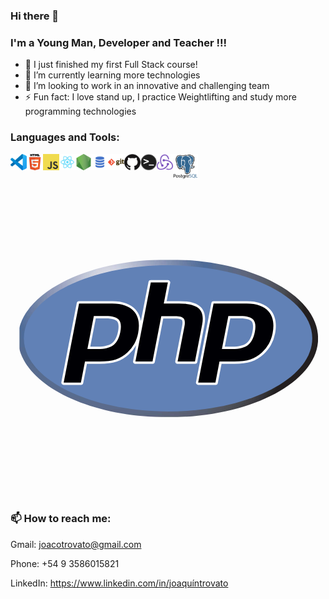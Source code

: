 ### Hi there 👋

### I'm a Young Man, Developer and Teacher !!!

- 🔭 I just finished my first Full Stack course!
- 🌱 I’m currently learning more technologies
- 👯 I’m looking to work in an innovative and challenging team
- ⚡ Fun fact: I love stand up, I practice Weightlifting and study more programming technologies

### Languages and Tools:
[<img align="left" alt="Visual Studio Code" width="26px" src="https://raw.githubusercontent.com/github/explore/80688e429a7d4ef2fca1e82350fe8e3517d3494d/topics/visual-studio-code/visual-studio-code.png" />][webdevplaylist]
[<img align="left" alt="HTML5" width="26px" src="https://raw.githubusercontent.com/github/explore/80688e429a7d4ef2fca1e82350fe8e3517d3494d/topics/html/html.png" />][webdevplaylist]
[<img align="left" alt="JavaScript" width="26px" src="https://raw.githubusercontent.com/github/explore/80688e429a7d4ef2fca1e82350fe8e3517d3494d/topics/javascript/javascript.png" />][webdevplaylist]
[<img align="left" alt="React" width="26px" src="https://raw.githubusercontent.com/github/explore/80688e429a7d4ef2fca1e82350fe8e3517d3494d/topics/react/react.png" />][webdevplaylist]
[<img align="left" alt="Node.js" width="26px" src="https://raw.githubusercontent.com/github/explore/80688e429a7d4ef2fca1e82350fe8e3517d3494d/topics/nodejs/nodejs.png" />][webdevplaylist]
[<img align="left" alt="SQL" width="26px" src="https://raw.githubusercontent.com/github/explore/80688e429a7d4ef2fca1e82350fe8e3517d3494d/topics/sql/sql.png" />][webdevplaylist]
[<img align="left" alt="Git" width="26px" src="https://raw.githubusercontent.com/github/explore/80688e429a7d4ef2fca1e82350fe8e3517d3494d/topics/git/git.png" />][webdevplaylist]
[<img align="left" alt="GitHub" width="26px" src="https://raw.githubusercontent.com/github/explore/78df643247d429f6cc873026c0622819ad797942/topics/github/github.png" />][webdevplaylist]
[<img align="left" alt="Terminal" width="26px" src="https://raw.githubusercontent.com/github/explore/80688e429a7d4ef2fca1e82350fe8e3517d3494d/topics/terminal/terminal.png" />][webdevplaylist] <img src="https://raw.githubusercontent.com/devicons/devicon/master/icons/postgresql/postgresql-original-wordmark.svg" alt="postgresql" width="40" height="40"/> </a> 
<img src="https://raw.githubusercontent.com/devicons/devicon/master/icons/redux/redux-original.svg" align="left" alt="redux" width="26" height="26"/>
<svg xmlns="http://www.w3.org/2000/svg" xmlns:xlink="http://www.w3.org/1999/xlink" viewBox="0 0 128 128"><defs><path id="php-original-a" d="M64.026 96.076c33.676 0 60.976-14.361 60.976-32.076s-27.3-32.075-60.976-32.075S3.051 46.285 3.051 64s27.3 32.076 60.975 32.076"/></defs><defs><path id="php-original-c" d="M2.998 31.924h122.004v64.1H2.998z"/></defs><clipPath id="php-original-b"><use xlink:href="#php-original-a" overflow="visible"/></clipPath><clipPath id="php-original-d" clip-path="url(#php-original-b)"><use xlink:href="#php-original-c" overflow="visible"/></clipPath><g clip-path="url(#php-original-d)"><defs><path id="php-original-e" d="M2.998 31.924h122.004v64.1H2.998z"/></defs><clipPath id="php-original-f"><use xlink:href="#php-original-e" overflow="visible"/></clipPath><g clip-path="url(#php-original-f)"><image overflow="visible" width="1160" height="609" xlink:href="data:image/jpeg;base64,/9j/4AAQSkZJRgABAgECqAKoAAD/7AARRHVja3kAAQAEAAAAHgAA/+4AIUFkb2JlAGTAAAAAAQMA EAMCAwYAABe6AAAnEwAALd7/2wCEABALCwsMCxAMDBAXDw0PFxsUEBAUGx8XFxcXFx8eFxoaGhoX Hh4jJSclIx4vLzMzLy9AQEBAQEBAQEBAQEBAQEABEQ8PERMRFRISFRQRFBEUGhQWFhQaJhoaHBoa JjAjHh4eHiMwKy4nJycuKzU1MDA1NUBAP0BAQEBAQEBAQEBAQP/CABEIAmYEkwMBIgACEQEDEQH/ xAClAAEBAQADAQEAAAAAAAAAAAAAAQIEBgcFAwEBAQEBAAAAAAAAAAAAAAAAAAEDAhABAQEAAQAJ BQEBAQADAAAAAAERECBgAzM0BRUmBzBAUCUWBgInEhMEEQAAAwUIAgICAgMBAAAAAAAAAQIQkaFD NHCx0XKyA3MEQkQRohITITFBYXEVEgABBQEBAAIDAQAAAAAAAAAAYAExQUKBQzACQJAygv/aAAwD AQACEQMRAAAA775/6B5h1PoOA6nPcCnPcAc9wKc68BXPcCnOcEnOcEc9wRznBVznBHOcEc68Ac9w RznBHOcEc5wRznBWc5wRznBHOcEc5wRznBHOcEc5wRznBLznBRznBHOcEc5wYc5wRznBHOcEc5wU c6cEc5wRznBLznAHOcFHOcAc+cEc5wBznBkc+cEvOcAc5wBznAkc9wIc9wIc+cCHPfPh9CfPkv0J 8+H0J8/J9HPz4fQz8/MfRz87K/SfLh9V8ofVfKH1Xyh9V8ofVfKH1Xyh9V8ofVfKH1Xyh9V8ofVf KH1Xyh9V8ofV7n5v387iEx5j6d5j1FOoFKAqSgFFAAAWFEoAABQAAAAAAAAAAAAAQABFEWAKEJRF gBFRARYqURZEWCUSVElLJRlZEmoZmoZmoZmpLmahiahjP6ZPzz+mY/PP6ZXIAAAAAAAAAAAAHf8A oHfzuITHmXpvmXUF7gIUBQoAALZKAAAUAACCkURVSgAAAABFEVEUQAKAAAEJRFEChCUQCURZCUsB FkJRJRJqRJSyUZWRJqGZqGZqGZqS5zuGM7hjO4flN5jGd5WAAAAAAAAAAAAd/wCgd/O4hMeZ+meZ 9wXrmUoUlAAWyUAAoAAEKJSgAAAAAAAAAAAAAAIoiyAUAAIAiiBQiLACKiSiLFSokogJNSJNRZKM rIk1DM1DM1DM1JcTUMTeTGf0yfnneYxNZUAAAAAAAAAAB3/oHfzuITHmfpnmncDvkUACikACgABU lKAAABAoAAAAAAAAAAAAJQAAIqIAFACEoiwCVKIBKiAixUqJKICLIkpZKMrIk1DM1DOd5MzUlzne TOd5MZ/TBjO8y4WAAAAAAAAAADv/AEDv53EJjzT0vzTvlTuAC2SgAFACoFAABYAAAAFCIBUFQVBU FgLBQohRAAAASgARRBAKAERRAoRFglEWRFipRJUQEmpElLJYSakZmoZmoZmoZzuS4zvJnO8mMfpm Pzz+mVyAAAAAAAAAB3/oHfzuITHmvpXmvfIdwWwAKAFSUoAALAACWkEqAAAAKBAAAAAlAAWCwKlC WUAAIBQIqIFACEogAliwAiyIsVKJKiAkqJKXKwk1IzNQzNQznUjM1FxNZM4/TJ+ef0xGJrKgAAAA AAAAO/8AQO/ncQmPNfSvNe+VNOQAoApAoALABCkssAAALAAAAAQAAAFAAAAACVYKgpFogAJQEoiy AUIAiwCWLACLIixUqJKJKJKiSxZNQmdSMzUMzUMzUlxNQxneTGf0wYx+mZcLAAAAAAAAB3/oHfzu ITHm3pPm2nId8hQIpQAIFAJZZYAAWAABYAURRFsuWhFEUSaGWhlRFWQAASgAAoRYFEoAASgRZAKA ERYBLFgBBEWKlRJYJRlZLJqElhJqRmWEzqGZqS4zvJnO8n55/TEYzvKwAAAAAAADv/QO/ncQmPNv SfNtOQ05FQKACwAKQQALAAQKKJali0iiLSKIoiiKIoiiTQyok0MqMtQiywAJQAUIqUCUAJQIqIFA CIsAliwSiCIsWLIiwiwk1JZLCTUjM1DM1DE1Jc53kzneTGP0yfnneZcLAAAAAAAB3/oHfzuITHm3 pPm2nIunAUAFgCFgAWAAgtSrLFpFBRLSxRLRFEURpGWhlqEVUUZahFGWoSaiSaGZoZVZABKAEoFE oAQCpRBKAERYBLFglRJRAsWRASVEliyahM6kZmoZmskzqS4moYzvJjH6YjGd5WAAAAAAAd/6B387 iEx5t6T5vpyGvAAWCAWABYAFhbLKpKpKqyqRQVEtEURaRRFLFEUkmhlRFGVEmoRVZUZUmVGZqEWW BAKChFQtEBAKlEEoCVECpUQEWQlipUSUSUZWSyahJZEzqGZqGZrJmazLnO8mM7yfnneZcLAAAAAA B3/oHfzuITHm/pHm+vAachYIBYAFgILRUqqSqsqkqxKpKpFqxRLRFEURoZaGWoRRFGWoSaGVGVJl RlVZUZUmZqEmoQWBKAEqwtEBALFkAoQlEEqUQEERYqWRFhFkSUuVhJZGZqGZqGc6kuc6hjO8n55/ TEYzvKwAAAAADv8A0Dv53EJjzf0jzfXgNeBALAAsCwqFVShVWVYlUKUoKJaiLSKI0IoiiKIok0Mt Qk0MqMtSpNQk1DLUTKjKqzNQk1EzNQgsCUBYlWFogIBYsgFCIsAliwSokogWSokokslk1CSyJnUM zUMywzneZc51DGP0wYx+mZcAAAAAAd/6B387iEx5v6R5vrwGvEFgAWBYqyyqKqiirEqhSlBbEWkU FLLRFEWmWhloZaGVEUZUSahJomZoZmoSalZahlSZmoZVWZqJlRlZYEoAS1KoQEoEEAoRABLARZEW KlkRYRZElLlYSWRmahmayZmpLjO8mcbyYzvEYmsqAAAAA7/0Dv53EJjzf0jzfXhDbMALAsVZVBVV VJVhVWVQqFUlVZVJVItIqJaIoiiKIoijLUJNDKqyoyoypMzUJNSsqMzUTKwk1KzNRJKMrLAlAWJa llACVKIJQhKIJUsEogiBZKiSiSyWTUJLImdQzNQxNSXOdQxneTGP0xGM7wsAAAAA7/0Dv53EJjzb 0nzbbgNcwsBFlFVVVVUKhVVVJVhVWVSWgqCgoloi0y0WKIok0MtEyoy1CTUJNQk1Ky1DKjM1Eyoz NSszUJKTM1KzNRMrCCwJQlFAlACWLIBQiLAJYBLISxUsiLCLIksWTUJnUjM1kmdQznUlxNZM4/TB jG8y4WAAAADv/QO/ncQmPNvSfNtsw2zAFsVZVVVUWWFVVUVYlVVUlqFBVJaWWiLSKiLTNoijLQyo k0rKjLUMzRMzUJNQyqszUMqTM1DM1KzNQksSTUrM1EzNQgsCUJahaICUCCAVKiCVLBKJKiBZKiSj KyWSwk1IzLCZ1DOdSXOdZM53k/PO8x+c1lQAAAHf+gd/O4hMebek+bbZhtmFlsstspbKqrCqqqKs KqyqKsFCqpQVBaRaZtEWmWhloZaGVGWoSahJqEmpWWoZmokmoZmpWVGZqJmahmalZmomZqGVlSWJ JZYEoCxLUsoASpZAKERYBLARZEWKlkQElRJYslhJZGZqGc6kuc6hjO8mMfpiMY/TCwAAADv/AEDv 53EJjzb0nzbbMN8lWVVFVVWFVVUVYVVFFWFUVVKgtJaJaJaJaItjLQy0MtDKjLUrLUMtQzNDM1DL UrM1EzNQzNSpKMzUTM1DM1KzNRMzUrM1DM1EyssCUJagolCUCCUBLICWLBLISxUqJLBLCSpcrCZ1 IzNZJnUM51JcTWTGd4MZ3iXIAAAHf+gd/O4hMebek+bbZi75KsqqqrCqUqqsUq0oqwqiqqrCqS0F pLUS0stEWmWhloZaGVGWoZahmaJmalZmhmahmalZmoZmomZqVmahmaiZmoZmpWZqJmalZmomZqEF gSrEtSygBLFkAoRAqVEBBECyVElElkslhJqRmWEzrJM6kuM7yZxvJ+ed5jEsUAAB3/oHfzuITHm3 pPm2+SrrwqjUq2yxbKts1CqqqKsKoqqqwqiqKsS2rKpLRLRGkZtEUZaGWoZalZm4ZmoZahmalmZq GZqGZqVmahmaiZmpWZqGZrKSWVJYZmomZqVmaiZWWBKEtSgShKlEEoQlgEsBFkRYqWRASWRFiyWR M6hmWGZrMuc7yZxvJjG8xjOsqAAA7/0Dv53EJjzb0nzfbNV2zVVtli2VbVFWFVWpYtlLVVVhVFUV qWVRVC2JaJaJaIoiiTQy1DLUMzcMzUrM1DM1DM1EzNSszUMzUrM1lJLDM1KzNQzNRMyypLEmdSsz UTM1kBAVZZQlCAWCAVKiCVLBLISxUshLCLIksWSwk1mJLDMsjOdRcTWTGP0xGMbysAAA7/0Dv53E Jjzf0jzfbO1ds1VbZYtlW1YVVtlLVhVW2WLVFUVqVVFUVYLSWiWpZaI0MtDLUMtQy1KzNEzNQzNQ zNSs53kzNSzM1DM1kmdSszUTM1kmdSszUTM1mpLDM1EzNSszWUgsCUJVJQAlSyAUIgVLIAkqIFks hLCSpZLCSyMywmdZJnWZc51DGN5MY3mXIAAHf+gd/O4hMecej+cbZ2y7Z2rK1KWyrasNSrbNQqls 0qrDUpasNSraoqwrRLbLKpLaRoZtEahloZmhhqGZqGZvNmZqGZqGc7zWZqGZrNmZqGZrJM6lZmom ZZWZqGZrKSWVmaiZms1JYkllgShLUoEoSpYBKERYBLAQRAsESWEWSyWElkTOoZlhmWS5zrJnG8mM bxLkAADv/QO/ncQmPOfRvOds7ZduLZYupVtli1ValLZYupVtmoalLVLZqVVLVhWhVlVRaFWItItM tDM0MzQzNQzNSszUM53KxNRM53kzNSsTUMzWbMzUMyyszWUksMzUrMsSSyszWUksqSxMzWQABZZQ lCUCCUISwCWAiyIFiyICSyWSwk1IzLCZ1kmdZlzneTON4MZ1mXCwAAd/6B387iEx5z6N5ztnau3F ssWzStSxbKt1KWyxdSrbNRbNDUstqlqxao1NSqpasKoWktqxURRJoYm5ZhqGZqGJvNZmoYmpZnOo ZzvNZmsmZqWZzqGZYZms2SWGZrNSWJmalZlhM6iZllSWJBYEqyyhKEAsEAqWQEsAlkJYqWRASWRF iyWRmaySWGZZLnOsmc6yYzrMYligAO/9A7+dxCY869F862ztl24tmotlW2ai2VbZqGpS6lW2ai2a LZZbqUupqGpoallupoVYaUVZS0jQy0MzcMNQzNQxN5szNQxNZrM1kzNZszNZMzWazNRM51KzLDM1 mszUTMsrM1DMsSZ1KzLEksqZ1lILAlCWpZQAlggFSoglSwSyEsVLIiwkshLFksiZ1DMsMyyXOdZM 53k/PO8RiWKAA7/0Dv53EJjzr0XzrbO2a24tli2VbqWLZpbZYus6LZZdWU1ZY1ZVupqLZotmpbZo tWLWhVlaUW2ItMtDM0MTeaxN5M53DGd5szneaznUM51LM51DE1mpnWSZ1myZ1kksrMsSZ1KzLDM1 lJLKmdRMyypLEyssCUJaFCAlSyAUIglSwSyEsVLISwgiSxZLCSyMzWSZ1mXM1kznWTGN4jOdZUAB 3/oHfzuITHnXovnW2d1LrxbKt1KWyxdSrbLGrKt1LF1KXWdRdZ0t1LGrKas1LdZ0XUsas1LapdTU K0GiybkYm5ZiahjO81nOoZzrNmZrJnOpWc6zUzrKZms1mWGZZZmayZms1M6yklhmazUliZms1JYk zrNSWJJZYEoS0KEBKlkAoRAqWQlRJYqWQlglkSWLJYSWRM6yTOsyzOsmc6yYzrMYzrKgAO/9A7+d xCY869F862z1ZdeLZpbZYtlXVlLrOotmltljVlNWWXVlNazqLrOi6zqXWs6i6zo1ZqW6mi6ljWpq VWiTcMTUMZ3izOd5MZ3ms51msyxM51mszWTMssznWamdZJnWbJnWSZ1KzLEzLCZ1mpLEmdZqSxJn UrMsSSywJQloUICVLIBQiBUsgIksVLISwSyJLFksJLIksM51Jc51kznWTGd4jGdZUAB3/oHfzuIT Hnfonne2dsuvF1nS2yxbKurKXWdRdZ0tssaspqyy6sprWdRdZ0assutZ1F1nRrWdS61nRrWdRrWd S63jZrNkYzrNZzrNmc6yZzrNZzrNZliZzrNTOsmZZZnOskzrNTOs2TOskllZliZlhJZWZYkllZli SWVmWJJZYEoS0KEBKlkAoRAqWQESWKlkJYJZEliyWElkSWGZZGc6yuc6yZxvEYzrKgAO/wDQO/nc QmPOvRfOts9WXXi6zV1ZYtlXVlLrOous1dWWNWU1ZZdWU1rNjWs6LrOpdazTWs6jWs2XesaNazY/ S40u7mxqSFzcjFzZJckzc1M6zWZcpM6zWZYZlzZM6zUzrJM6zZM6ySXNSWJmWEzrNSWJM6zUliTO s1JYkllgShLQoQEqWQChECpZARJYqWQlglkSWLJYSWRJcklzLM6yZzrJjOsxjOsqAA7/ANA7+dxC Y869F862z1c614tlW6zotljVzpbZY1ZV1c6i6zous6i6zpdXOo1c6NazZdazo1c6jWsal1rGjdzY 3rFN3FXTIuURlBm5qRCZubGbDMuamdZqZsSZsrMsMyyzMsJmypnWUksJmypLEmbKksSZsqSxJLLA lCWhQgJUsgFCIFSyBISxUshLBLIksWSwksiZ1kmdZlmdZM51kxnWIznWVAAd/wCgd/O4hMedei+d bZ2y7caudRbKurnUWyrqyxdZ0Wyy6spq51GrnS6udRq50a1jUutY0bubGtY0bubLrWKbuKbZsVBZ IWSUiDNzUiJJc1IhM2WTNhM2VM2EzZZM6ySWVmWJM6zUlhM2JJZUzYkllSWJIWBKEtChASpZAKEQ SpYJZCWKlkJYQRJYslhJZEzYTOsyzNhnOsmMbxGc6yoADv8A0Dv53EJjzr0XzrbO2Xbi2WNWVbZY 1c6W6zY1c6NXNXWs2NXOjVzqXVzo1c6jVzTdzZd3NN3NjWsU3cpds01cU0zDUgskLJKREkQZuaZu RmyyZsJmypmxJEqS5GbKkRJLKmbCSxJnWaksSSypmxILAlCVSUAJYIBUsgJUsEshLFSyECSyEsWS yJnWSSwzLJc51kmNZM41mMSxQAHf+gd/O4hMec+jec7Z3Wbtxq51Fsq6ubGrKurmmrLGrnS3WbGr nRq5sbuautZsa1jRq5q7ubG7im7ixu4ptku2UaZGpJWpIiIWSCJTKDNlkiEiVJcjNlkiElhM2WSX JJZUlyjNlSWEiJJZZJYQWBKssoShALBASpYBLAJZCWKlkQElkILJZEzYSXJJZLnOsmc6yYzrEZli gAO/9A7+dxCY859G842z1ZduLZYus1dWWLrNXVzTVljVzpbZY1c01rNNXOpdXNN3Go1c01rFl3cU 3cU2zY0g0yNMjUgsgskqyQuUESxEJEpmwkRJLmmbCS5pmxJLkZsqSxJEqSxJLKkuUZsAAFiWiUJQ IJQhLAJYBCIFgiAkslksESJLCZ1kmdZlzLkmNZMZ1mXAAAHf+gd/O4hJ8Q65U6igoqgBQUFEUCiq CgoKQoAUFABQAAAIAEAgAQEFQEBAQIgICFICABAkBBSAAEAoCkQAAKAEQAAEAEQALAQEBBEgIEgQ AAD64fTB/9oACAECAAEFAP8AljGRkZGRkZGRkZGRkZGRkZGRkZGRkZGRkZGRkZGRkZGRkZGRkZGR kZGMYxjPu/8AnqV/z1K/46lf8dSv+OpX/HUr/jqV2fUrs+pXZ9Suz6ldl1K7LqV2XUrsupXZdSux 6ldj1K7HqV2PUrsepXY9Sux6ldj1K7HqV2PUrsepXY9Sux6ldj1K7HqV2PUrsepXY9Sux6ldj1K7 HqV/z1K//9oACAEDAAEFAL9HWta1rWta1rWta1rWta1rW/iL1KvUq9Sr1KvUr/rqV/11K/66lf8A XUr/AK6lf9dSv++pX/fUr/vqV/31K/76ldp1K7TqV2nUrtOpXadSu06ldp1K7TqV2nUrtOpXadSu 06ldp1K7TqV2nUrtOpXadSu06ldp1K7TqV2nUr/rqV//2gAIAQEAAQUA7S2dn675u9d83eu+bvXf N3rvm713zd655u9d83euebvXPN3rnm71zzd655u9c82euebPXPNnrnmz1zzZ655s9c82et+bPXPN nrnmz1zzZ635s9b82et+bPW/Nnrfmz1vzZ635s9b82et+bPW/Nnrfmz1vzZ635s9b82et+bPW/Nn rfmz1vzZ635s9b82et+bPW/Nnrfmz1vzZ635s9b82et+bPW/Nnrfmz1vzZ635s9b82et+bPW/Nnr fmz1vzZ635s9b82et+bPXPNnrnmz1zzZ635s9c82euebPXPNnrnmz1zzZ655s9c82euebvXPN3rn m71zzd655u9d83euebvXfN3rvm713zd675u9d83eu+bvXfOHr3nD17zh695w9e84evecPXvOXr/n L1/zl6/5y9f85f0HnT+g86f0HnT+g86f0Pnb+h87f0Xnb+i88f0Xnj+j88f0fnq/6Tz1f9J58v8A pfPn9N5+v+n8/X/T/wCgf1H+gf1H+gf1H+gf1H+gf1H+gf1H+gf1H+gf1H+gf1H+gf1H+gf1H+gf 1H+gf1H+gf1H+gf1H+gf1H+gf1H+gf1H+gf1H+gf1H+gf1H+gf1H+gf1H+gf1H+gf1H+gf1H+gf1 H+gf1H+gf1H+gf4bzH/93mH/AOR2vddZs6FixeLFixYsWfe/HHgna911ns6FixZxYsWKs+9+OPBO 17rrRZ0KsWcWLFixZ958ceCdr3XWm81VWKsWLFiz7v448E7XuutVnNVVirFixYs+6+OPBO17rrXY vFWKqxYsVYs+5+OPBO17rrZV4sWKqxYsVZ9z8ceCdr3XW2rxVi8WLFixZ9x8ceCdr3XW68VVVVix YsWfb/HHgna911svFXiqqqsWKs+3+OPBO17rrfV4qqqxYsVZ9t8ceCdr3XXCrxVVVixViz7X448E 7XuuuFXiqqqsWKs+1+OPBO17rrfeKvFVVWLFirPtPjjwTte665VeKqqsWKsX7P448E7XuvxOMYxn UWrxVVVWLFWfZ/HHgna91+CzjGMYxjGMYxnGM4z87eKvFVVWLFWL9l8ceCdr3X32cYxnGMYxnSxj GM4xjOM/OVeKqqsWKs+y+OPBO17v73GMYzpYxjGMYxnSxjGc5+XvFXiqqqsVYv2Pxx4J2vd/d4xn RzoYxjGMYxjGdDOjnGfmLxV4qqqxYqz7H448E7Xu/uM4zoZzjGfYYxnOdDPzNXiqqqsVV+w+OPBO 17v7bPoYzoYxn1MYzoYz85eKvFVVVYqz7D448E7Xu/u8ZzjOc5xjGMYxjGM5znGc4z83VVVVVWKq /X+OPBO17v7nOlnGMYz62MYzjOM6GfmLxV4qqqrFWfX+OPBO17v7fOc6GM6OM+pjOjjOhnOfmaqq qqqqv1vjjwTte7+1zp50MZzjGMYxjGMYxjGc4zoZ0M/MXirxVVVVV+t8ceCdr3f3OM5znGMYxjGM 6WMYxjGMZ0s6WflLxVVVVVVV+t8ceCdr3f3Gc5zjGMZzjGM6OMYxnOMYxnOc5+ZvFXiqqqqr9X44 8E7Xu/ts5zjGM6GM6GMYxjGMYxnQxnOMYzjOc/LXmrxVVVVV+r8ceCdr3f2udHOhjOcYxjGMYxjG MYxjGM5xnOM/OXiqqqqqqr9T448E7Xu/s8+jnOMYxjPrYxjGM5z6Ofl6vFVVVVX6nxx4J2vd/ZZ9 DOcYxnRxjGMYxjGMYzo4xjOc+hn5Oqqqqqqqqr9T448E7Xu/u84zo4xjGMYxjGMYxjGMZ0c4z89e KvFVVVVX6fxx4J2vd/d50MYxjGMYxjGMYxjGMYxjGM6GM5z8zV4q8VVVVVfp/HHgna9391nOMZxj GcYxjGMYxjGMZxjGcYxnOfnavFVVVVVV+n8ceCdr3f3GdDGcYznGMYxjGMYxjGMYxnOcYzoZ+cvF Xiqqqqr9L448E7Xu/qz6uM6OMYxjOMYxjGMYxjGMYxnRxnOfSv5CrxV4qqqqq/S+OPBO17v6k+rn RxjGMYxjGMYxjGMYxjOMYxnSz6t/H1VVVVVVVVfpfHHgna939xnRxjOMYxjGMYxjGMYxjOMYzjGd LPzt4qqqqqqv0vjjwTte76c+wzo4znGMYxjGMYxjGMYxjGMYznGdHPsL+Lq8VeKqqqqv0fjjwTte 75nTn1JOjjOM4xjGMYxjGMYxjGMYxjGMYzjGdGz6l6dX8NVVV4qqqqq/R+OPBO17vpT6k5n0M4xn OMYxjGMYxjGMYxnGMZxnOdGz69/GXiqqqqqq/R+OPBO17ridOczozmdPOMZzjGMYxjGMYxjGMYxj GcYxn0bPp3i9G/h6vFVVVVVV+j8ceCdr3XRnM4nRnQnTk4xnGMYxjGMYxjGMYxjGMYxjOcZ9G9C9 O838VV4q8VVVVX6Pxx4J2vdp0ZxOZxOjOjOJOMZxnGM4xnGMYxjGMYxjGMYxnGcZ9K9G8Xm8XoVf w1XirxVVVVV+h8ceCdr3fQnM5nQicROhOJ0cYzjGcYxjGMYxjGMYxjGMYs4s6N4vQvNXo3i838TV VVVVVVVV+h8ceCdr3adCcTmcTozoToToSJOM4xjGMYxjGMYxjGMYzjOLFnNnRvQvRvF5vF6F/D1e Kqqqqqr9D448E7Xu5zOZxETmJxOhE4iJxIkSc4xjGMYxjGMYxjGMYxjOhZxeLxeKvNXir0KvRvNX 8LV4qqqqqqv0PjjwTte75nM5nE6M6E4iJxESc4xjGMYxjGMYxjGMYxjGM6F4vF4vF6F6N4vN5v4m rxV4qqqqv0PjjwTte7nQnE5nMTiJzETicTiToSM4xjGMYxjGMYxjGMYzjFnQs4qrxVXmrxV5vN4v Qv4arxV4qqqqv0PjjwTte74nM4icTiczmJxETiJxOInGJGMYxjGMYxjGMYxixZxYs4vFXiqvFXm8 Veaq8Xm8VfwtVVXiqqqqr0/jjwTte7ROZzEROYicRE4nERE4icSJEnGMYxjGMYxjGMZxixZxV4qq vF4qrxVXiqqrzeavFX8JVVV4qqqqq9P448E7Xu+IiJzOYnE4iJxEREROIiIk6GJGMYxjGMYxixjO KsXirzV4qrxVXi8VebzVVeb+Gq8VVVVVVXp/HHgna93zOYicxOInERERERERERE5kScYxjGMYxjG cWLOaqqqqqqqqqrxV4q81V5vQq/havFVVVVVV6fxx4J2vd9CcRETicRE4iIiIiJxEREREScYxjGM YxjGMZxYqqqqqqqqqqqqqqvF4qqvTq/havFVVVVVV6fxx4J2vdxOZzERE4iIiIiIiIiIiIiIk4kS JGMYxjGMYsWc2Kqqqqqqqqqqqqq8VVVebzVVfwtXiqqqqqq9P448E7Xu4nM5iIicRERERERERERE REREiRIxjGMYxjFixVVVVVVVVVVVXiqqrxVVV5vNXir+Eq8VVVVVVXp/HHgnad3E5nM5icRERERE RERERERERESJxIxjGMWcVViqqqqqqqqqqqqqqrxV5vN5q8Vfwt4q8VVVVXp/HHgnad2iInM5icRO IiIiIiIiIiIiIiIiRIxjGMWLFVVVVVVVVVVVVVVXirxV5vNVV5q/hKvFVVVVVV6fxx4J2ndoiJxE 5icROIiIiIiIiIiIiIiIiREjGMWLFiqqqqqqqqqqqqqqrxV4q81eKqr0L+EvNVVVVVV6fxx4J2nd oiIiJzE4icREREREREREREREREREjFiqqqqqqqqqqqqqqqqrxV4q81VVVXoX8JeavFVVVV6fxx4J 2ndoiIiJzE4iIiIiIiIiIiIiIiIiIiIxVVVVVVVVVVVVVVVVVVVXirxVVV4q81fwlXirxVVVVen8 ceCdp3aIiIicxOIiIiIiIiIiIiIiIiIiIiVq1VVVVVVVVVVVVVVVVVVV4q8VVVVVeav4SrxV4qqq qvT+OPBO07tEROInMTiJxEREREREREREREREREStWrVVVVVVVVVVVVVVVVV4q8Veaqqqr0L+EvNV VVVVV6fxx4J2ndoiJzOYnETiIiIiIiIiIiIiIiIlRK1rVqrVVVVVVVVVVVVVVVXirxV5q8VVXmr+ EvNVVVVVV6fxx4J2ndxOInM5icROIiIiIiIiIiIiIiIiVK1rWtWrVVVVVVVVVVVVVVVXirxV5vNX i81fwlXiqqqqqq9P448E7Tu4nM5nMTiIiIiIiIiIiIiIiIiVLxrWta1rVq1VVVVVVVVVVVVVVVXi rzebzV4q/hKvFXiqqqq9P448E7Xu4nM5iIicRERERERERERERERESpWta1rWta1aqqqqqqqqqqqq qqqrxVVV5vNVVX8JV4qqqqqqvT+OPBO17tOZzEROYiIiIiJxEREREREvMrWta1rWtatbzaqqqqvF VVVVVeKq8VVVebzeKv4WrxVVVVVVen8ceCdr3fM5iInE5icRERERERERETiJeda1rWta1rW8W81V VVVVXiqqrxV5vFVV5vQv4arxVVVVVVen8ceCdr3fETmInMTiIiJxEREROIiIl6ErWta1rWta1rVq 3m1VVeKqqqrxVVV4q81eLxV5q/havFVVVVVV6fxx4J2vd8TmcziInETiIiInETiIiIlS861rWta1 rWta1vNq1VVVVV4qqqqqrxVXi81eL+JqqqqqqqqvT+OPBO17tE5nMRE6ETiJxE4iInE5iVK3jWta 1rWta1rebWreKvFVVVVVV4q9GqvN5q8VfwlVVXiqqqqr0/jjwTte7nTiJzE4nMTiInERE4nMrWta 1rWta1rWta1a1vN4qqvFVeKvN4q81V6dX8LV4q8VVVVVen8ceCdr3c6E4nM5iczmJxETmcTjW8a1 rWta1rWta1rWta3i3i8W81V4q8VV4qrxebxV5v4arxV4qqqqv0PjjwT/AKz/AOPtV7We1ntd7Ye2 Htl7ae2ntt7ce3Ht17ee3nt9+gfoX6F+ifo36N+kfpX6Z+mfp36h+ofqX6p+qfq36x+sfrX61+uf rn65+vfr369+vfr369+vfrn65+ufrX61+sfrH6t+qfqn6l+ofqH6d+mfpn6V+kfo36N+ifoX6F+g e33t57ee3Xtx7ce23tp7ae2Xth7Ye13tZ7We1XtR7Ue03tR7Ue1HtR7Ue1HtR7Ue1HtR7Ue1HtR7 Ue1HtN7Te03tN7Te0ntJ7Se0ntF7Re0XtB7Qe0Hs97Pezns57NezHst7Leynsl7Iex3sZ7Few3sJ 7Af+fv8Az9/5+/8AP3/n7/z9/wCfvJfQ/wD6n//aAAgBAgIGPwD4YIIIIIIIIIIIIIIIIIIIIIII IIIWLop0U6KdFOinRTop0U6KdFOinRTop0U6KdFPxFPxFPxFfbiK+3EU/EU/EU/EU/EU/EU/EU/E U/EU/EU/EU/EU/EU/EU/EU/EU/8AX+T0PQ2bNmzZs2bNGjRo0aNGjRZZZZZo0aNGjRo0bNmzZs2b Nnoeh6Hoeh6GzZs2bNGjRo0WWWWWX8n/2gAIAQMCBj8A/ZcyKZFMimRTIpkUyKZFMimRTIpkUyKZ FMimRTIpkUyKZFMimRTIpkUyKZFMiq6ZMmTJkyZKKKKKKKKKKK+CiiiiiiiiijJkyZMmTJkwYMmT JkyUUUUUUV+D/9oACAEBAQY/AFGX9kRmThV7jyFXuPIVe48hV7jyFUt5CqW8hVLeQqlvIVS3kKpb yFUt5CqW8hVLeQqlvIVS3kKpbyFUt5CqW8hVLeQqlvIVS3kKpbyFUt5CqW8hVLgKpcBVLeQqlvIV S3kKpbyFUt5CqW8hVLeQqlwFUuAqlwFUuAqlwFUuAqlwFUuAqlwFUuAqlwFUuAqlwFUuAqlwFUuA qlwFUuAqlwFUuAqlwFUt5CqW8hVLeQqlvIVS3kKpbyFUt5CqXAVS4CqW8hVLeQqlvIVS3kKpbyFU t5CqW8hVLeQqlvIVS3kKpbyFUt5CqW8hVLeQqlvIVS3kKpbyFUt5CqW8hVLeQq9x5Cq3HkKvceQq 9x5Cr3HkKvceQq9x5Cr3HkKvceWAq9x5YCr3HlgKvceWAq9x5YCr3HlgKvceWArNx5YCs3HlgKzc eWArNx5YCs3HlgKzceWArNx5YCs3HlgK3ceWArdx5YCt3HlgK3ceWArd15YCu3XlgK7deWArt15Y Cu3XlgK7deWArt15YCu3XlgK7deWArt15YCu3XlgK7deWArt15YCu3XlgK7deWArt15YCu3XlgK7 deWArt15YCu3XlgK7deWArt15YCu3XlgK7deWArt15YCu3XlgK7deWArt15YCu3XlgK7deWArt15 YCu3XlgK7deWArt15YDtL7u8rfUjcSSTV/gjSxeU7rEe5yp0sXlO6xHucqdLF5TusR7nKnSxeU7r Ee5yp0sXlO6xHucqdLF5TusR7nKnSxeU7rEe5yp0sXlO6xHucqdLF5TusR7nKnSxeU7rEe5yp0sX lO6xHucqdLF5TusR7nKnSxeU7rEe5yp0sXlO6xHucqdLF5TusR7nKnSxeU7rEe5yp0sXlO6xHucq dLF5TusR7nKnSxeU7rEe5yp0sXlO6xHucqdLF5TusR7nKnSxeU7rEe5yp0sXlO6xHucqdLF5TusR 7nKnSxeU7rEe5yp0sXlO6xHucqdLF5TusR7nKnSxeU7rEe5yp0sXlO6xHucqdLF5TusR7nKnSxeU 7rEe5yp0sXlO6xHucqdLF5TusR7nKnSxeU7rEe5yp0sXlO6xHucqdLF5TusR7nKnSxeU7rEe5yp0 sXlO6xHucqdLF5TusR7nKnSxeU7rEe5yp0sXlO6xHucqdLF5TusR7nKnSxeU7rEe5yp0sXlO6xHu cqdLF5TusR7nKnSxeU7rEe5yp0sXlO6xHucqdLF5TusR7nKnSxeU7rEe5yp0sXlO6xHucqdLF5Tu sR7nKnSxeU7rEe5yp0sXlO6xHucqdLF5TusR7nKnSxeU7rEe5yp0sXlO6xHucqdLF5TusR7nKnSx eU7rEe5yp0sXlO6xHucqdLF5TusR7nKnSxeU7rEe5yp0sXlO6xHucqdLF5TusR7nKnSxeU7rEe5y p0sXlO6xHucqdLF5TusR7nKnSxeU7rEe5yp0sXlO6xHucqdLF5TusR7nKnSxeU7rEe5yp0sXlO6x HucqdLF5TusR7nKnSxeU7rEe5yp0sXlO6xHucqdLF5TusR7nKnSw/wAv6+P5/wCCTESYiTESYiTE SYiTESYiTESoiVESoiVESoiVESoiVESoiVES4iXES4iXES4iXES4iXES4jwiPCI8IjwiPCI8B4Dw HgPAeA8B4jxHiPEeI8R4jwHgPAeA8B4DwHgPCI8IjwiPCIlxEuIlxEuIlxEuIlxEuIlxEqIlREqI lREqIlREqIlREqIlREmIkxEmIkxEmIkxEmIkxEmIkxEiIkREiIkREiIkREiIkREiIkREiIkREiIk REiIkREiIkREiIkREiIkREiIkREiIkREiIkREiIkREiIkREiIkREiI9eI9eI9eI9eI9eI9eI9eI9 eI9eI9aI9aI9b7D1vsPW+w9X7D1fsPV+w9X7D1fsPV+w9X7Dd/8AF/X+v8i/b+r5+Py+P4+fn/TP /9k=" transform="matrix(.106 0 0 -.106 2.825 96.168)"/></g></g><path fill="#6181B6" d="M64.026 93.694c32.36 0 58.594-13.295 58.594-29.694S96.387 34.306 64.026 34.306 5.433 47.601 5.433 64s26.233 29.694 58.593 29.694z"/><path fill="#fff" d="M75.896 73.598l2.906-14.958c.656-3.377.11-5.896-1.62-7.486-1.677-1.54-4.523-2.288-8.703-2.288h-5.033l1.44-7.412a.955.955 0 00-.935-1.135h-6.947a.954.954 0 00-.936.771l-3.086 15.881c-.28-1.787-.973-3.323-2.079-4.591-2.038-2.332-5.261-3.515-9.58-3.515H27.856a.951.951 0 00-.935.771L20.674 81.78a.953.953 0 00.935 1.134h7.002a.953.953 0 00.936-.771l1.511-7.775h5.213c2.735 0 5.032-.296 6.827-.881 1.834-.596 3.522-1.607 5.011-3.001a15.364 15.364 0 002.96-3.676l-1.248 6.424a.95.95 0 00.935 1.134h6.947a.954.954 0 00.936-.771l3.429-17.645h4.767c2.031 0 2.626.404 2.787.578.147.159.452.718.11 2.48l-2.764 14.223a.95.95 0 00.935 1.134h7.058a.951.951 0 00.935-.769zm-32.208-12.36c-.437 2.242-1.259 3.842-2.444 4.755-1.205.927-3.132 1.397-5.727 1.397h-3.104l2.244-11.548h4.012c2.948 0 4.136.63 4.612 1.158.662.734.802 2.199.407 4.238zm61.916-8.858c-2.038-2.332-5.261-3.515-9.581-3.515H82.559a.952.952 0 00-.936.771L75.375 81.78a.953.953 0 00.935 1.134h7.003a.953.953 0 00.935-.771l1.512-7.775h5.212c2.735 0 5.033-.296 6.827-.881 1.835-.596 3.522-1.607 5.011-3.001 1.241-1.141 2.264-2.421 3.037-3.806a15.404 15.404 0 001.65-4.588c.797-4.094.16-7.363-1.893-9.712zm-7.262 8.858c-.437 2.242-1.259 3.842-2.444 4.755-1.204.927-3.131 1.397-5.727 1.397h-3.104l2.245-11.548h4.012c2.948 0 4.136.63 4.612 1.158.662.734.801 2.199.406 4.238z"/><path fill="#000004" d="M38.67 54.89c2.66 0 4.434.491 5.32 1.474.885.982 1.097 2.668.633 5.057-.484 2.488-1.416 4.264-2.798 5.328-1.382 1.063-3.485 1.595-6.308 1.595h-4.26l2.614-13.453h4.799v-.001zM21.609 81.962h7.002l1.661-8.546h5.998c2.646 0 4.823-.277 6.532-.834 1.709-.556 3.263-1.488 4.661-2.797a14.369 14.369 0 002.85-3.569c.727-1.3 1.242-2.734 1.547-4.305.741-3.811.182-6.778-1.676-8.904s-4.812-3.189-8.862-3.189H27.856l-6.247 32.144zm35.394-40.691h6.947l-1.661 8.546h6.189c3.894 0 6.58.68 8.059 2.037 1.479 1.359 1.921 3.561 1.33 6.603l-2.906 14.959h-7.058l2.763-14.223c.314-1.618.199-2.722-.347-3.311-.546-.587-1.708-.882-3.485-.882h-5.553l-3.578 18.416h-6.947l6.247-32.145zM93.324 54.89c2.66 0 4.434.491 5.319 1.474.887.982 1.097 2.668.634 5.057-.484 2.488-1.417 4.264-2.799 5.328-1.382 1.063-3.484 1.595-6.308 1.595h-4.259l2.614-13.453h4.799v-.001zm-17.06 27.072h7.002l1.661-8.546h5.997c2.646 0 4.823-.277 6.532-.834 1.71-.556 3.264-1.488 4.661-2.797a14.35 14.35 0 002.851-3.569c.726-1.3 1.242-2.734 1.547-4.305.74-3.811.182-6.778-1.676-8.904s-4.812-3.189-8.863-3.189H82.511l-6.247 32.144z"/></svg>


### 📫 How to reach me:
 Gmail: joacotrovato@gmail.com 
 
 Phone: +54 9 3586015821 
 
 LinkedIn: https://www.linkedin.com/in/joaquíntrovato


</details>


[webdevplaylist]: https://github.com/JoacoTrovato
